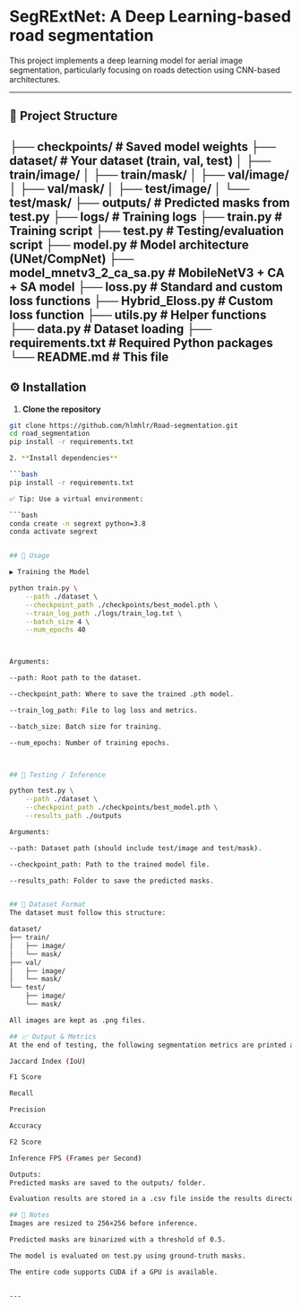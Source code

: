 # SegRExtNet: A Deep Learning-based road segmentation

This project implements a deep learning model for aerial image segmentation, particularly focusing on roads detection using CNN-based architectures.

---

## 📁 Project Structure

├── checkpoints/ # Saved model weights
├── dataset/ # Your dataset (train, val, test)
│ ├── train/image/
│ ├── train/mask/
│ ├── val/image/
│ ├── val/mask/
│ ├── test/image/
│ └── test/mask/
├── outputs/ # Predicted masks from test.py
├── logs/ # Training logs
├── train.py # Training script
├── test.py # Testing/evaluation script
├── model.py # Model architecture (UNet/CompNet)
├── model_mnetv3_2_ca_sa.py # MobileNetV3 + CA + SA model
├── loss.py # Standard and custom loss functions
├── Hybrid_Eloss.py # Custom loss function
├── utils.py # Helper functions
├── data.py # Dataset loading
├── requirements.txt # Required Python packages
└── README.md # This file
---
## ⚙️ Installation

1. **Clone the repository**

```bash
git clone https://github.com/hlmhlr/Road-segmentation.git
cd road_segmentation
pip install -r requirements.txt

2. **Install dependencies**

```bash
pip install -r requirements.txt

✅ Tip: Use a virtual environment:

```bash
conda create -n segrext python=3.8
conda activate segrext


## 🚀 Usage

▶️ Training the Model

python train.py \
    --path ./dataset \
    --checkpoint_path ./checkpoints/best_model.pth \
    --train_log_path ./logs/train_log.txt \
    --batch_size 4 \
    --num_epochs 40



Arguments:

--path: Root path to the dataset.

--checkpoint_path: Where to save the trained .pth model.

--train_log_path: File to log loss and metrics.

--batch_size: Batch size for training.

--num_epochs: Number of training epochs.



## 🧪 Testing / Inference

python test.py \
    --path ./dataset \
    --checkpoint_path ./checkpoints/best_model.pth \
    --results_path ./outputs

Arguments:

--path: Dataset path (should include test/image and test/mask).

--checkpoint_path: Path to the trained model file.

--results_path: Folder to save the predicted masks.


## 🧾 Dataset Format
The dataset must follow this structure:

dataset/
├── train/
│   ├── image/
│   └── mask/
├── val/
│   ├── image/
│   └── mask/
└── test/
    ├── image/
    └── mask/

All images are kept as .png files.

## 📈 Output & Metrics
At the end of testing, the following segmentation metrics are printed and saved:

Jaccard Index (IoU)

F1 Score

Recall

Precision

Accuracy

F2 Score

Inference FPS (Frames per Second)

Outputs:
Predicted masks are saved to the outputs/ folder.

Evaluation results are stored in a .csv file inside the results directory.

## 📌 Notes
Images are resized to 256×256 before inference.

Predicted masks are binarized with a threshold of 0.5.

The model is evaluated on test.py using ground-truth masks.

The entire code supports CUDA if a GPU is available.


---
